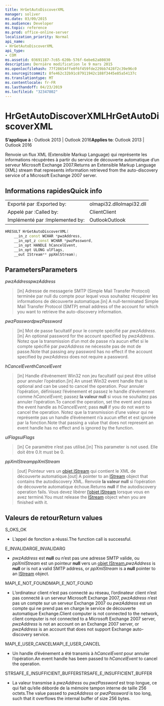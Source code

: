 ```yaml
---
title: HrGetAutoDiscoverXML
manager: soliver
ms.date: 03/09/2015
ms.audience: Developer
ms.topic: reference
ms.prod: office-online-server
localization_priority: Normal
api_name:
- HrGetAutoDiscoverXML
api_type:
- COM
ms.assetid: 03691187-7c65-620b-576f-6ebe62a80830
description: Dernière modification le 9 mars 2015
ms.openlocfilehash: 77f28654ffe0f6f459fde229bb7428f2c39e96c0
ms.sourcegitcommit: 8fe462c32b91c87911942c188f3445e85a54137c
ms.translationtype: MT
ms.contentlocale: fr-FR
ms.lasthandoff: 04/23/2019
ms.locfileid: "32347802"
---
```

# <a name="hrgetautodiscoverxml"></a><span data-ttu-id="e6fa9-103">HrGetAutoDiscoverXML</span><span class="sxs-lookup"><span data-stu-id="e6fa9-103">HrGetAutoDiscoverXML</span></span>

  
  
<span data-ttu-id="e6fa9-104">**S’applique à** : Outlook 2013 | Outlook 2016</span><span class="sxs-lookup"><span data-stu-id="e6fa9-104">**Applies to**: Outlook 2013 | Outlook 2016</span></span> 
  
<span data-ttu-id="e6fa9-105">Renvoie un flux XML (Extensible Markup Language) qui représente les informations récupérées à partir du service de découverte automatique d’un serveur Microsoft Exchange 2007.</span><span class="sxs-lookup"><span data-stu-id="e6fa9-105">Returns an Extensible Markup Language (XML) stream that represents information retrieved from the auto-discovery service of a Microsoft Exchange 2007 server.</span></span>
  
## <a name="quick-info"></a><span data-ttu-id="e6fa9-106">Informations rapides</span><span class="sxs-lookup"><span data-stu-id="e6fa9-106">Quick info</span></span>

|||
|:-----|:-----|
|<span data-ttu-id="e6fa9-107">Exporté par :</span><span class="sxs-lookup"><span data-stu-id="e6fa9-107">Exported by:</span></span>  <br/> |<span data-ttu-id="e6fa9-108">olmapi32.dll</span><span class="sxs-lookup"><span data-stu-id="e6fa9-108">olmapi32.dll</span></span>  <br/> |
|<span data-ttu-id="e6fa9-109">Appelé par :</span><span class="sxs-lookup"><span data-stu-id="e6fa9-109">Called by:</span></span>  <br/> |<span data-ttu-id="e6fa9-110">Client</span><span class="sxs-lookup"><span data-stu-id="e6fa9-110">Client</span></span>  <br/> |
|<span data-ttu-id="e6fa9-111">Implémenté par :</span><span class="sxs-lookup"><span data-stu-id="e6fa9-111">Implemented by:</span></span>  <br/> |<span data-ttu-id="e6fa9-112">Outlook</span><span class="sxs-lookup"><span data-stu-id="e6fa9-112">Outlook</span></span>  <br/> |
   
```cpp
HRESULT HrGetAutoDiscoverXML( 
    __in_z const WCHAR *pwzAddress, 
    __in_opt_z const WCHAR *pwzPassword, 
    __in_opt HANDLE hCancelEvent, 
    __in_opt ULONG ulFlags, 
    __out IStream** ppXmlStream); 

```

## <a name="parameters"></a><span data-ttu-id="e6fa9-113">Parameters</span><span class="sxs-lookup"><span data-stu-id="e6fa9-113">Parameters</span></span>

 <span data-ttu-id="e6fa9-114">_pwzAddress_</span><span class="sxs-lookup"><span data-stu-id="e6fa9-114">_pwzAddress_</span></span>
  
> <span data-ttu-id="e6fa9-115">[in] Adresse de messagerie SMTP (Simple Mail Transfer Protocol) terminée par null du compte pour lequel vous souhaitez récupérer les informations de découverte automatique.</span><span class="sxs-lookup"><span data-stu-id="e6fa9-115">[in] A null-terminated Simple Mail Transfer Protocol (SMTP) email address of the account for which you want to retrieve the auto-discovery information.</span></span>
    
 <span data-ttu-id="e6fa9-116">_pwzPassword_</span><span class="sxs-lookup"><span data-stu-id="e6fa9-116">_pwzPassword_</span></span>
  
> <span data-ttu-id="e6fa9-117">[in] Mot de passe facultatif pour le compte spécifié par  _pwzAddress_.</span><span class="sxs-lookup"><span data-stu-id="e6fa9-117">[in] An optional password for the account specified by  _pwzAddress_.</span></span> <span data-ttu-id="e6fa9-118">Notez que la transmission d’un mot de passe n’a aucun effet si le compte spécifié par  _pwzAddress_ ne nécessite pas de mot de passe.</span><span class="sxs-lookup"><span data-stu-id="e6fa9-118">Note that passing any password has no effect if the account specified by  _pwzAddress_ does not require a password.</span></span> 
    
 <span data-ttu-id="e6fa9-119">_hCancelEvent_</span><span class="sxs-lookup"><span data-stu-id="e6fa9-119">_hCancelEvent_</span></span>
  
> <span data-ttu-id="e6fa9-120">[in] Handle d’événement Win32 non jeu facultatif qui peut être utilisé pour annuler l’opération.</span><span class="sxs-lookup"><span data-stu-id="e6fa9-120">[in] An unset Win32 event handle that is optional and can be used to cancel the operation.</span></span> <span data-ttu-id="e6fa9-121">Pour annuler l’opération, définissez l’événement et passez le handle d’événement comme  _hCancelEvent_; passez **la valeur null** si vous ne souhaitez pas annuler l’opération.</span><span class="sxs-lookup"><span data-stu-id="e6fa9-121">To cancel the operation, set the event and pass the event handle as  _hCancelEvent_; pass **null** if you do not want to cancel the operation.</span></span> <span data-ttu-id="e6fa9-122">Notez que la transmission d’une valeur qui ne représente pas un handle d’événement n’a aucun effet et est ignorée par la fonction.</span><span class="sxs-lookup"><span data-stu-id="e6fa9-122">Note that passing a value that does not represent an event handle has no effect and is ignored by the function.</span></span> 
    
 <span data-ttu-id="e6fa9-123">_ulFlags_</span><span class="sxs-lookup"><span data-stu-id="e6fa9-123">_ulFlags_</span></span>
  
> <span data-ttu-id="e6fa9-124">[in] Ce paramètre n’est pas utilisé.</span><span class="sxs-lookup"><span data-stu-id="e6fa9-124">[in] This parameter is not used.</span></span> <span data-ttu-id="e6fa9-125">Elle doit être 0.</span><span class="sxs-lookup"><span data-stu-id="e6fa9-125">It must be 0.</span></span>
    
 <span data-ttu-id="e6fa9-126">_ppXmlStream_</span><span class="sxs-lookup"><span data-stu-id="e6fa9-126">_ppXmlStream_</span></span>
  
> <span data-ttu-id="e6fa9-127">[out] Pointeur vers un [objet IStream](https://msdn.microsoft.com/library/aa380034%28VS.85%29.aspx) qui contient le XML de découverte automatique.</span><span class="sxs-lookup"><span data-stu-id="e6fa9-127">[out] A pointer to an [IStream](https://msdn.microsoft.com/library/aa380034%28VS.85%29.aspx) object that contains the autodiscovery XML.</span></span> <span data-ttu-id="e6fa9-128">Renvoie **la valeur null** si l’opération de découverte automatique échoue.</span><span class="sxs-lookup"><span data-stu-id="e6fa9-128">Returns **null** if the autodiscovery operation fails.</span></span> <span data-ttu-id="e6fa9-129">Vous devez libérer [l’objet IStream](https://msdn.microsoft.com/library/aa380034%28VS.85%29.aspx) lorsque vous en avez terminé.</span><span class="sxs-lookup"><span data-stu-id="e6fa9-129">You must release the [IStream](https://msdn.microsoft.com/library/aa380034%28VS.85%29.aspx) object when you are finished with it.</span></span> 
    
## <a name="return-values"></a><span data-ttu-id="e6fa9-130">Valeurs de retour</span><span class="sxs-lookup"><span data-stu-id="e6fa9-130">Return values</span></span>

<span data-ttu-id="e6fa9-131">S_OK</span><span class="sxs-lookup"><span data-stu-id="e6fa9-131">S_OK</span></span> 
  
- <span data-ttu-id="e6fa9-132">L’appel de fonction a réussi.</span><span class="sxs-lookup"><span data-stu-id="e6fa9-132">The function call is successful.</span></span>
    
<span data-ttu-id="e6fa9-133">E_INVALIDARG</span><span class="sxs-lookup"><span data-stu-id="e6fa9-133">E_INVALIDARG</span></span> 
  
-  <span data-ttu-id="e6fa9-134">_pwzAddress_ est **null** ou n’est pas une adresse SMTP valide, ou _ppXmlStream_ est un pointeur **null** vers un [objet IStream.](https://msdn.microsoft.com/library/aa380034%28VS.85%29.aspx)</span><span class="sxs-lookup"><span data-stu-id="e6fa9-134">_pwzAddress_ is **null** or is not a valid SMTP address, or  _ppXmlStream_ is a **null** pointer to an [IStream](https://msdn.microsoft.com/library/aa380034%28VS.85%29.aspx) object.</span></span> 
    
<span data-ttu-id="e6fa9-135">MAPI_E_NOT_FOUND</span><span class="sxs-lookup"><span data-stu-id="e6fa9-135">MAPI_E_NOT_FOUND</span></span> 
  
- <span data-ttu-id="e6fa9-136">L’ordinateur client n’est pas connecté au réseau, l’ordinateur client n’est pas connecté à un serveur Microsoft Exchange 2007, _pwzAddress_ n’est pas un compte sur un serveur Exchange 2007 ou _pwzAddress_ est un compte qui ne prend pas en charge le service de découverte automatique Exchange.</span><span class="sxs-lookup"><span data-stu-id="e6fa9-136">Client computer is not connected to the network, client computer is not connected to a Microsoft Exchange 2007 server,  _pwzAddress_ is not an account on an Exchange 2007 server, or  _pwzAddress_ is an account that does not support Exchange auto-discovery service.</span></span> 
    
<span data-ttu-id="e6fa9-137">MAPI_E_USER_CANCEL</span><span class="sxs-lookup"><span data-stu-id="e6fa9-137">MAPI_E_USER_CANCEL</span></span> 
  
- <span data-ttu-id="e6fa9-138">Un handle d’événement a été transmis à  _hCancelEvent_ pour annuler l’opération.</span><span class="sxs-lookup"><span data-stu-id="e6fa9-138">An event handle has been passed to  _hCancelEvent_ to cancel the operation.</span></span> 
    
<span data-ttu-id="e6fa9-139">STRSAFE_E_INSUFFICIENT_BUFFER</span><span class="sxs-lookup"><span data-stu-id="e6fa9-139">STRSAFE_E_INSUFFICIENT_BUFFER</span></span>
  
- <span data-ttu-id="e6fa9-140">La valeur transmise à  _pwzAddress_ ou  _pwzPassword_ est trop longue, ce qui fait qu’elle déborde de la mémoire tampon interne de taille 256 octets.</span><span class="sxs-lookup"><span data-stu-id="e6fa9-140">The value passed to  _pwzAddress_ or  _pwzPassword_ is too long, such that it overflows the internal buffer of size 256 bytes.</span></span> 
    

